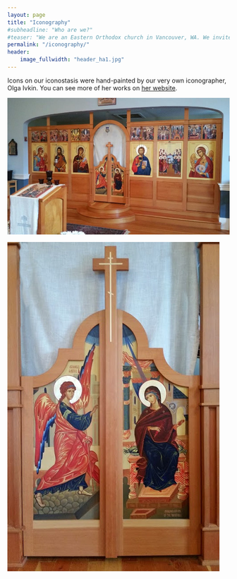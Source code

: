 ```yaml
---
layout: page
title: "Iconography"
#subheadline: "Who are we?"
#teaser: "We are an Eastern Orthodox church in Vancouver, WA. We invite you to join us for worship and fellowship!"
permalink: "/iconography/"
header:
    image_fullwidth: "header_ha1.jpg"
---
```


Icons on our iconostasis were hand-painted by our very own iconographer, Olga Ivkin. You can see more of her works on [her website](http://olgaicons.com/).

![](../images/I_u-Ikonostas-2014.preview.jpg)

![](../images/I_u-Ikonostas_Gates.jpg)

